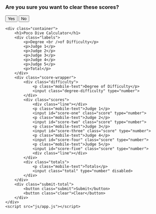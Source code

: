 <!DOCTYPE html>
<html lang="en">
<head>
    <meta charset="UTF-8">
    <meta name="viewport" content="width=device-width, initial-scale=1.0">
    <link rel="stylesheet" href="css/style.css">
    <title>Dive Calculator</title>
</head>
<body>
    <div class="alert-background">
        <div class="alert">
            <h3>Are you sure you want to clear these scores?</h3>
            <button class="yesBtn">Yes</button>
            <button class="noBtn">No</button>
        </div>
    </div>
    
    <div class="container">
        <h1>Poco Dive Calculator</h1>
        <div class="labels">
            <p>Degree <br />of Difficulty</p>
            <p>Judge 1</p>
            <p>Judge 2</p>
            <p>Judge 3</p>
            <p>Judge 4</p>
            <p>Judge 5</p>
            <p>Total</p>
        </div>
        <div class="score-wrapper">
            <div class="difficulty">
                <p class="mobile-text">Degree of Difficulty</p>
                <input class="degree-difficulty" type="number">
            </div>
            <div class="scores">
                <div class="line"></div>
                <p class="mobile-text">Judge 1</p>
                <input id="score-one" class="score" type="number">
                <p class="mobile-text">Judge 2</p>
                <input id="score-two" class="score" type="number">
                <p class="mobile-text">Judge 3</p>
                <input id="score-three" class="score" type="number">
                <p class="mobile-text">Judge 4</p>
                <input id="score-four" class="score" type="number">
                <p class="mobile-text">Judge 5</p>
                <input id="score-five" class="score" type="number">
                <div class="line"></div>
            </div>
            <div class="totals">
                <p class="mobile-text">Totals</p>
                <input class="total" type="number" disabled>
            </div>
        </div>
        <div class="submit-total">
            <button class="submit">Submit</button>
            <button class="clear">Clear</button>
        </div>
    </div>
    <script src="js/app.js"></script>
</body>
</html>
